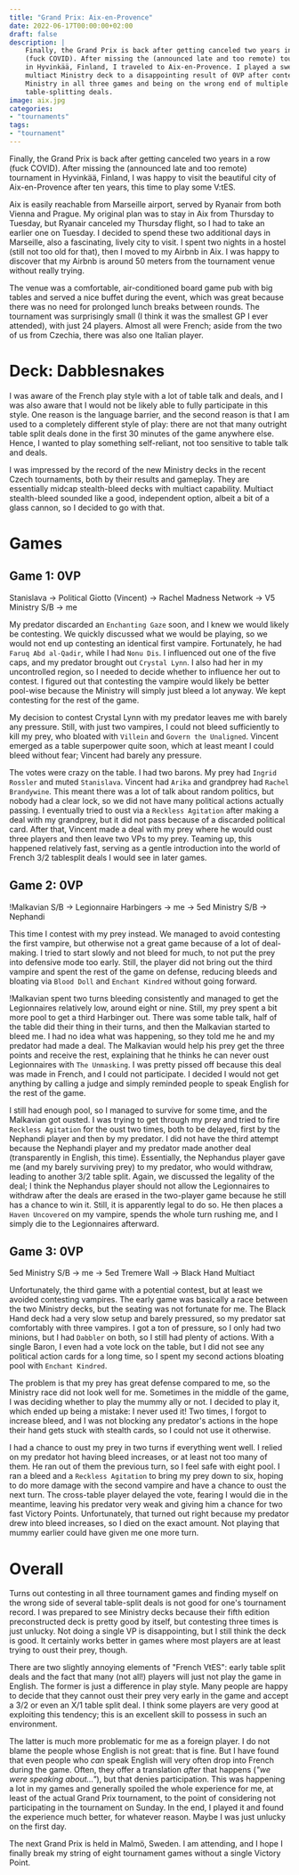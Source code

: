 ```yaml
---
title: "Grand Prix: Aix-en-Provence"
date: 2022-06-17T00:00:00+02:00
draft: false
description: |
    Finally, the Grand Prix is back after getting canceled two years in a row
    (fuck COVID). After missing the (announced late and too remote) tournament
    in Hyvinkää, Finland, I traveled to Aix-en-Provence. I played a sweet
    multiact Ministry deck to a disappointing result of 0VP after contesting
    Ministry in all three games and being on the wrong end of multiple
    table-splitting deals.
image: aix.jpg
categories:
- "tournaments"
tags:
- "tournament"
---
```


Finally, the Grand Prix is back after getting canceled two years in a row (fuck
COVID). After missing the (announced late and too remote) tournament in Hyvinkää,
Finland, I was happy to visit the beautiful city of Aix-en-Provence after ten
years, this time to play some V:tES.

Aix is easily reachable from Marseille airport, served by Ryanair from both
Vienna and Prague. My original plan was to stay in Aix from Thursday to
Tuesday, but Ryanair canceled my Thursday flight, so I had to take an earlier one
on Tuesday. I decided to spend these two additional days in Marseille, also a
fascinating, lively city to visit. I spent two nights in a hostel (still not too
old for that), then I moved to my Airbnb in Aix. I was happy to discover that my
Airbnb is around 50 meters from the tournament venue without really trying.

The venue was a comfortable, air-conditioned board game pub with big tables
and served a nice buffet during the event, which was great because there was no
need for prolonged lunch breaks between rounds. The tournament was surprisingly
small (I think it was the smallest GP I ever attended), with just 24 players.
Almost all were French; aside from the two of us from Czechia, there was also
one Italian player.

# Deck: Dabblesnakes

I was aware of the French play style with a lot of table talk and deals, and
I was also aware that I would not be likely able to fully participate in this
style. One reason is the language barrier, and the second reason is that I am
used to a completely different style of play: there are not that many outright
table split deals done in the first 30 minutes of the game anywhere else. Hence,
I wanted to play something self-reliant, not too sensitive to table talk and
deals.

I was impressed by the record of the new Ministry decks in the recent Czech
tournaments, both by their results and gameplay. They are essentially midcap
stealth-bleed decks with multiact capability. Multiact stealth-bleed sounded
like a good, independent option, albeit a bit of a glass cannon, so I decided to
go with that. <!-- I am describing the deck in more details in my [deck notes]({{< ref "/" >}} "Dabblesnakes"). -->

# Games

## Game 1: 0VP

Stanislava →️ Political Giotto (Vincent) →️ Rachel Madness Network →️ V5 Ministry S/B →️ me

My predator discarded an `Enchanting Gaze` soon, and I knew we would likely be
contesting. We quickly discussed what we would be playing, so we would not end up
contesting an identical first vampire. Fortunately, he had `Faruq Abd al-Qadir`,
while I had `Nonu Dis`. I influenced out one of the five caps, and my predator
brought out `Crystal Lynn`. I also had her in my uncontrolled region, so I needed
to decide whether to influence her out to contest. I figured out that contesting
the vampire would likely be better pool-wise because the Ministry will simply
just bleed a lot anyway. We kept contesting for the rest of the game.

My decision to contest Crystal Lynn with my predator leaves me with barely any
pressure. Still, with just two vampires, I could not bleed sufficiently to kill
my prey, who bloated with `Villein` and `Govern the Unaligned`. Vincent
emerged as a table superpower quite soon, which at least meant I could bleed
without fear; Vincent had barely any pressure.

The votes were crazy on the table. I had two barons. My prey had `Ingrid Rossler`
and muted `Stanislava`. Vincent had `Arika` and grandprey had `Rachel Brandywine`.
This meant there was a lot of talk about random politics, but nobody had a clear
lock, so we did not have many political actions actually passing. I eventually
tried to oust via a `Reckless Agitation` after making a deal with my grandprey,
but it did not pass because of a discarded political card. After that, Vincent
made a deal with my prey where he would oust three players and then leave two
VPs to my prey. Teaming up, this happened relatively fast, serving as a gentle
introduction into the world of French 3/2 tablesplit deals I would see in later
games.

## Game 2: 0VP

!Malkavian S/B →️ Legionnaire Harbingers →️ me →️ 5ed Ministry S/B →️ Nephandi

This time I contest with my prey instead. We managed to avoid contesting
the first vampire, but otherwise not a great game because of a lot of
deal-making. I tried to start slowly and not bleed for much, to not put the
prey into defensive mode too early. Still, the player did not bring out
the third vampire and spent the rest of the game on defense, reducing bleeds and
bloating via `Blood Doll` and `Enchant Kindred` without going forward.

!Malkavian spent two turns bleeding consistently and managed to get the
Legionnaires relatively low, around eight or nine. Still, my prey spent a bit more
pool to get a third Harbinger out. There was some table talk, half of the table
did their thing in their turns, and then the Malkavian started to bleed me. I
had no idea what was happening, so they told me he and my predator had made a deal.
The Malkavian would help his prey get the three points and receive the rest,
explaining that he thinks he can never  oust Legionnaires with `The Unmasking`.
I was pretty pissed off because this deal was made in French, and I could not
participate. I decided I would not get anything by calling a judge and simply
reminded people to speak English for the rest of the game.

I still had enough pool, so I managed to survive for some time, and the Malkavian
got ousted. I was trying to get through my prey and tried to fire `Reckless
Agitation` for the oust two times, both to be delayed, first by
the Nephandi player and then by my predator. I did not have the third attempt
because the Nephandi player and my predator made another deal (transparently in
English, this time). Essentially, the Nephandus player gave me (and my barely
surviving prey) to my predator, who would withdraw, leading to another 3/2 table
split. Again, we discussed the legality of the deal; I think the Nephandus
player should not allow the Legionnaires to withdraw after the deals are erased
in the two-player game because he still has a chance to win it. Still, it is
apparently legal to do so. He then places a `Haven Uncovered` on my vampire,
spends the whole turn rushing me, and I simply die to the Legionnaires afterward.

## Game 3: 0VP

5ed Ministry S/B → me → 5ed Tremere Wall → Black Hand Multiact

Unfortunately, the third game with a potential contest, but at least we avoided
contesting vampires. The early game was basically a race between the two Ministry
decks, but the seating was not fortunate for me. The Black Hand deck had a very
slow setup and barely pressured, so my predator sat comfortably with three
vampires. I got a ton of pressure, so I only had two minions, but I had `Dabbler`
on both, so I still had plenty of actions. With a single Baron, I even had
a vote lock on the table, but I did not see any political action cards for a long
time, so I spent my second actions bloating pool with `Enchant Kindred`.

The problem is that my prey has great defense compared to me, so the Ministry
race did not look well for me. Sometimes in the middle of the game, I was
deciding whether to play the mummy ally or not. I decided to play it, which
ended up being a mistake: I never used it! Two times, I forgot to increase bleed,
and I was not blocking any predator's actions in the hope their hand gets stuck
with stealth cards, so I could not use it otherwise.

I had a chance to oust my prey in two turns if everything went well. I relied
on my predator hot having bleed increases, or at least not too many of them. He
ran out of them the previous turn, so I feel safe with eight pool. I ran a bleed
and a `Reckless Agitation` to bring my prey down to six, hoping to do more damage
with the second vampire and have a chance to oust the next turn. The cross-table
player delayed the vote, fearing I would die in the meantime, leaving his
predator very weak and giving him a chance for two fast Victory Points.
Unfortunately, that turned out right because my predator drew into bleed
increases, so I died on the exact amount. Not playing that mummy earlier could
have given me one more turn.

# Overall

Turns out contesting in all three tournament games and finding myself on the
wrong side of several table-split deals is not good for one's tournament record.
I was prepared to see Ministry decks because their fifth edition preconstructed
deck is pretty good by itself, but contesting three times is just unlucky. Not
doing a single VP is disappointing, but I still think the deck is good.
It certainly works better in games where most players are at least trying to oust
their prey, though.

There are two slightly annoying elements of "French VtES": early table split
deals and the fact that many (not all!) players will just not play the game in
English. The former is just a difference in play style. Many people are happy to
decide that they cannot oust their prey very early in the game and accept a 3/2
or even an X/1 table split deal. I think some players are very good at exploiting
this tendency; this is an excellent skill to possess in such an environment.

The latter is much more problematic for me as a foreign player. I do not
blame the people whose English is not great: that is fine. But I have found that
even people who *can* speak English will very often drop into French during the
game. Often, they offer a translation *after* that happens (*"we were speaking
about..."*), but that denies participation. This was happening a lot in my games
and generally spoiled the whole experience for me, at least of the actual Grand
Prix tournament, to the point of considering not participating in the tournament
on Sunday. In the end, I played it <!--[played it]({{< ref "/" >}} "Persistent Echo")-->
and found the experience much better, for whatever reason. Maybe I was just
unlucky on the first day.

The next Grand Prix is held in Malmö, Sweden. I am attending, and I hope I
finally break my string of eight tournament games without a single Victory Point.

